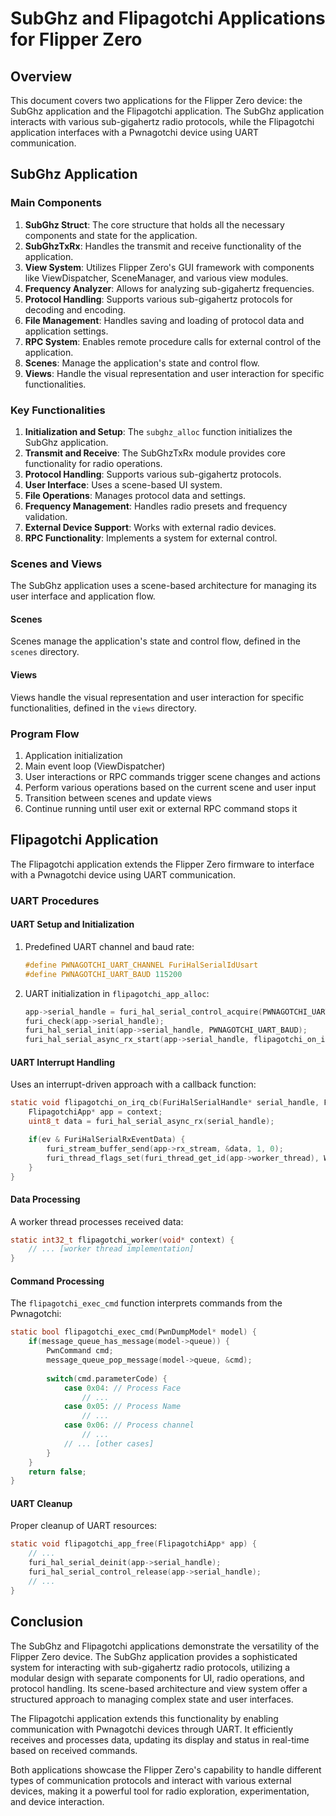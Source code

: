 # SubGhz and Flipagotchi Applications for Flipper Zero

## Overview

This document covers two applications for the Flipper Zero device: the SubGhz application and the Flipagotchi application. The SubGhz application interacts with various sub-gigahertz radio protocols, while the Flipagotchi application interfaces with a Pwnagotchi device using UART communication.

## SubGhz Application

### Main Components

1. **SubGhz Struct**: The core structure that holds all the necessary components and state for the application.
2. **SubGhzTxRx**: Handles the transmit and receive functionality of the application.
3. **View System**: Utilizes Flipper Zero's GUI framework with components like ViewDispatcher, SceneManager, and various view modules.
4. **Frequency Analyzer**: Allows for analyzing sub-gigahertz frequencies.
5. **Protocol Handling**: Supports various sub-gigahertz protocols for decoding and encoding.
6. **File Management**: Handles saving and loading of protocol data and application settings.
7. **RPC System**: Enables remote procedure calls for external control of the application.
8. **Scenes**: Manage the application's state and control flow.
9. **Views**: Handle the visual representation and user interaction for specific functionalities.

### Key Functionalities

1. **Initialization and Setup**: The `subghz_alloc` function initializes the SubGhz application.
2. **Transmit and Receive**: The SubGhzTxRx module provides core functionality for radio operations.
3. **Protocol Handling**: Supports various sub-gigahertz protocols.
4. **User Interface**: Uses a scene-based UI system.
5. **File Operations**: Manages protocol data and settings.
6. **Frequency Management**: Handles radio presets and frequency validation.
7. **External Device Support**: Works with external radio devices.
8. **RPC Functionality**: Implements a system for external control.

### Scenes and Views

The SubGhz application uses a scene-based architecture for managing its user interface and application flow.

#### Scenes
Scenes manage the application's state and control flow, defined in the `scenes` directory.

#### Views
Views handle the visual representation and user interaction for specific functionalities, defined in the `views` directory.

### Program Flow

1. Application initialization
2. Main event loop (ViewDispatcher)
3. User interactions or RPC commands trigger scene changes and actions
4. Perform various operations based on the current scene and user input
5. Transition between scenes and update views
6. Continue running until user exit or external RPC command stops it

## Flipagotchi Application

The Flipagotchi application extends the Flipper Zero firmware to interface with a Pwnagotchi device using UART communication.

### UART Procedures

#### UART Setup and Initialization

1. Predefined UART channel and baud rate:
   ```c
   #define PWNAGOTCHI_UART_CHANNEL FuriHalSerialIdUsart
   #define PWNAGOTCHI_UART_BAUD 115200
   ```

2. UART initialization in `flipagotchi_app_alloc`:
   ```c
   app->serial_handle = furi_hal_serial_control_acquire(PWNAGOTCHI_UART_CHANNEL);
   furi_check(app->serial_handle);
   furi_hal_serial_init(app->serial_handle, PWNAGOTCHI_UART_BAUD);
   furi_hal_serial_async_rx_start(app->serial_handle, flipagotchi_on_irq_cb, app, true);
   ```

#### UART Interrupt Handling

Uses an interrupt-driven approach with a callback function:

```c
static void flipagotchi_on_irq_cb(FuriHalSerialHandle* serial_handle, FuriHalSerialRxEvent ev, void* context) {
    FlipagotchiApp* app = context;
    uint8_t data = furi_hal_serial_async_rx(serial_handle);

    if(ev & FuriHalSerialRxEventData) {
        furi_stream_buffer_send(app->rx_stream, &data, 1, 0);
        furi_thread_flags_set(furi_thread_get_id(app->worker_thread), WorkerEventRx);
    }
}
```

#### Data Processing

A worker thread processes received data:

```c
static int32_t flipagotchi_worker(void* context) {
    // ... [worker thread implementation]
}
```

#### Command Processing

The `flipagotchi_exec_cmd` function interprets commands from the Pwnagotchi:

```c
static bool flipagotchi_exec_cmd(PwnDumpModel* model) {
    if(message_queue_has_message(model->queue)) {
        PwnCommand cmd;
        message_queue_pop_message(model->queue, &cmd);
        
        switch(cmd.parameterCode) {
            case 0x04: // Process Face
                // ...
            case 0x05: // Process Name
                // ...
            case 0x06: // Process channel
                // ...
            // ... [other cases]
        }
    }
    return false;
}
```

#### UART Cleanup

Proper cleanup of UART resources:

```c
static void flipagotchi_app_free(FlipagotchiApp* app) {
    // ...
    furi_hal_serial_deinit(app->serial_handle);
    furi_hal_serial_control_release(app->serial_handle);
    // ...
}
```

## Conclusion

The SubGhz and Flipagotchi applications demonstrate the versatility of the Flipper Zero device. The SubGhz application provides a sophisticated system for interacting with sub-gigahertz radio protocols, utilizing a modular design with separate components for UI, radio operations, and protocol handling. Its scene-based architecture and view system offer a structured approach to managing complex state and user interfaces.

The Flipagotchi application extends this functionality by enabling communication with Pwnagotchi devices through UART. It efficiently receives and processes data, updating its display and status in real-time based on received commands.

Both applications showcase the Flipper Zero's capability to handle different types of communication protocols and interact with various external devices, making it a powerful tool for radio exploration, experimentation, and device interaction.